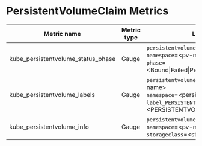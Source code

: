 # PersistentVolumeClaim Metrics

| Metric name| Metric type | Labels/tags |
| ---------- | ----------- | ----------- |
| kube_persistentvolume_status_phase | Gauge | `persistentvolume`=&lt;pv-name&gt; <br> `namespace`=&lt;pv-namespace&gt; <br>`phase`=&lt;Bound\|Failed\|Pending\|Available\|Released&gt;|
| kube_persistentvolume_labels | Gauge | `persistentvolume`=&lt;persistentvolume-name&gt; <br> `namespace`=&lt;persistentvolume-namespace&gt; <br> `label_PERSISTENTVOLUME_LABEL`=&lt;PERSISTENTVOLUME_LABEL&gt;  |
| kube_persistentvolume_info | Gauge | `persistentvolume`=&lt;pv-name&gt; <br> `namespace`=&lt;pv-namespace&gt;<br> `storageclass`=&lt;storageclass-name&gt; |

